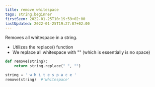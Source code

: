 ```yaml
---
title: remove whitespace
tags: string,beginner
firstSeen: 2022-01-25T10:19:59+02:00
lastUpdated: 2022-01-25T19:27:07+02:00
---
```


Removes all whitespace in a string.

- Utilizes the replace() function
- We replace all whitespace with "" (which is essentially is no space)

```py
def remove(string):
    return string.replace(" ", "")
```

```py
string = ' w h i t e s p a c e '
remove(string)  #'whitespace'
```
